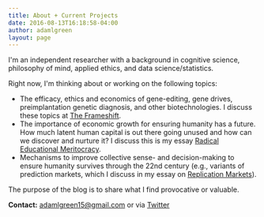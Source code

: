 ```yaml
---
title: About + Current Projects
date: 2016-08-13T16:18:58-04:00
author: adamlgreen
layout: page
---
```

I'm an independent researcher with a background in cognitive science, philosophy of mind, applied ethics, and data science/statistics.

Right now, I'm thinking about or working on the following topics:

  * The efficacy, ethics and economics of gene-editing, gene drives, preimplantation genetic diagnosis, and other biotechnologies. I discuss these topics at [The Frameshift](https://theframeshift.com).
  * The importance of economic growth for ensuring humanity has a future. How much latent human capital is out there going unused and how can we discover and nurture it? I discuss this is my essay [Radical Educational Meritocracy](https://adamlgreen.com/education-policy/).
  * Mechanisms to improve collective sense- and decision-making to ensure humanity survives through the 22nd century (e.g., variants of prediction markets, which I discuss in my essay on [Replication Markets](https://adamlgreen.com/replication-markets/)).

The purpose of the blog is to share what I find provocative or valuable. 

**Contact:** <adamlgreen15@gmail.com> or via [Twitter](https://twitter.com/adamlewisgreen)